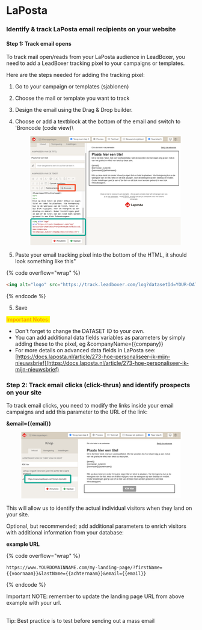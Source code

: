 # LaPosta

### Identify & track LaPosta email recipients on your website&#x20;

#### Step 1: Track email opens

To track mail open/reads from your LaPosta audience in LeadBoxer, you need to add a LeadBoxer tracking pixel to your campaigns or templates.&#x20;

Here are the steps needed for adding the tracking pixel:

1. Go to your campaign or templates (sjablonen)
2. Choose the mail or template you want to track
3. Design the email using the Drag & Drop builder.&#x20;
4.  Choose or add a textblock at the bottom of the email and switch to 'Broncode (code view)\


    <figure><img src="../../../.gitbook/assets/SCR-20250317-ldvf-2.png" alt=""><figcaption></figcaption></figure>
5. Paste your email tracking pixel into the bottom of the HTML, it should look something like this"

{% code overflow="wrap" %}
```html
<img alt="logo" src="https://track.leadboxer.com/log?datasetId=YOUR-DATASET-ID&campaign={{campaign_subject}}&email={{email}}&firstName={{voornaam}}&lastName={{achternaam}}">
```
{% endcode %}

5. Save

<mark style="color:orange;">**Important Notes:**</mark>

* Don't forget to change the DATASET ID to your own.&#x20;
* You can add additional data fields variables as parameters by simply adding these to the pixel, eg \&companyName=\{{company\}}
* For more details on advanced data fields in LaPosta see: \
  [https://docs.laposta.nl/article/273-hoe-personaliseer-ik-mijn-nieuwsbrief](https://docs.laposta.nl/article/273-hoe-personaliseer-ik-mijn-nieuwsbrief)

### Step 2: Track email clicks (click-thrus) and identify prospects on your site

To track email clicks, you need to modify the links inside your email campaigns and add this parameter to the URL of the link:

**\&email=\{{email\}}**

<figure><img src="../../../.gitbook/assets/SCR-20250317-lhup.png" alt=""><figcaption></figcaption></figure>

This will allow us to identify the actual individual visitors when they land on your site.



Optional, but recommended; add additional parameters to enrich  visitors with additional information from your database:

**example URL**

{% code overflow="wrap" %}
```url
https://www.YOURDOMAINNAME.com/my-landing-page/?firstName={{voornaam}}&lastName={{achternaam}}&email={{email}}
```
{% endcode %}

Important NOTE: remember to update the landing page URL from above example with your url.

\
Tip: Best practice is to test before sending out a mass email
